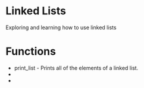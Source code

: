 # Linked Lists
Exploring and learning how to use linked lists

# Functions
+ print_list - Prints all of the elements of a linked list.
+
+
